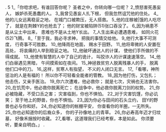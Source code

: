 . 5 
1_「你唿求吧，有谁回答你呢？ 
圣者之中，你转向哪一位呢？ 
2_愤怒害死愚妄人， 
嫉妒杀死愚蠢的人。 
3_我曾见愚妄人扎下根， 
但我忽然诅咒他的住处。 
4_他的儿女远离稳妥之地， 
在城门口被欺压，无人搭救。 
5_他的庄稼被|饿的人吃尽了， 
就是在荆棘Y的也抢去了； 
他的财宝被陷阱(51)张口吞没了。 
6_因为祸患不是从尘土中出来， 
患难也不是从土地Y长出。 
7_人生出来必遭遇患难， 
如同火花(52)飞腾。 
8_「至于我，我必寻求神， 
把我的事情交给他。 
9_他行大事不可测度， 
行奇事不可胜数。 
10_他降雨在地面， 
赐水于田野。 
11_他将卑微的人安置在高处， 
将哀痛的人举到稳妥之地。 
12_他破坏通达人的计谋， 
使他们手所做的不得成就。 
13_他使有智慧的人中了自己的诡计， 
叫狡诈人的计谋速速落空。 
14_他们白昼遇见黑暗， 
午间摸索如在夜间。 
15_神拯救贫穷人脱离残暴人的手， 
脱离他们口中的刀。 
16_这样，贫寒人有指望， 
不义的人闭口无言。 
17_「看哪，神所惩治的人是有福的！ 
所以你不可轻看全能者的管教。 
18_因为他打伤，又包扎； 
他击伤，又亲手医治。 
19_你六次遭难，他必救你； 
就是七次，灾祸也无法害你。 
20_在饥荒中，他必救你脱离死亡； 
在战争中，他必救你脱离刀剑的权势。 
21_你必被隐藏，不受口舌之害； 
灾害临到，你也不惧怕。 
22_对于灾害饥馑，你必讥笑； 
至于地上的野兽，你也不惧怕。 
23_因为你必与田间的石头立约， 
田Y的野兽也必与你和好。 
24_你必知道你的帐棚平安， 
你查看你的羊圈，一无所失。 
25_你也必知道你的后裔众多， 
你的子孙像地上的青草。 
26_你必寿高年迈才归坟墓， 
好像禾捆按时收藏。 
27_看哪，这道理我们已经考察，本是如此。 
你须要听，要亲自明白。」 
.